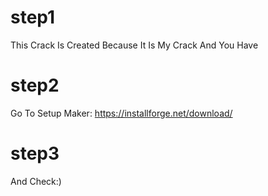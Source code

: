 # step1
This Crack Is Created Because It Is My Crack And You Have
# step2
Go To Setup Maker: https://installforge.net/download/
# step3
And Check:)
